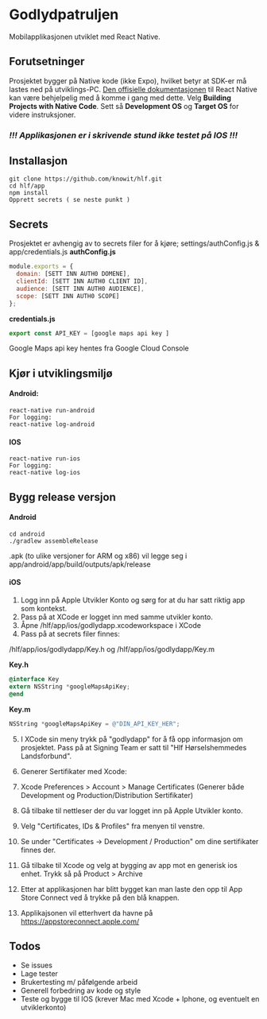 # Godlydpatruljen
Mobilapplikasjonen utviklet med React Native. 

## Forutsetninger 
Prosjektet bygger på Native kode (ikke Expo), hvilket betyr at SDK-er må lastes ned på utviklings-PC.
[Den offisielle dokumentasjonen](https://facebook.github.io/react-native/docs/getting-started) til React Native kan være behjelpelig med å komme i gang med dette. Velg __Building Projects with Native Code__. Sett så __Development OS__ og __Target OS__ for videre instruksjoner.

### _!!! Applikasjonen er i skrivende stund ikke testet på IOS !!!_

## Installasjon 
``` 
git clone https://github.com/knowit/hlf.git
cd hlf/app
npm install 
Opprett secrets ( se neste punkt ) 
```

## Secrets
Prosjektet er avhengig av to secrets filer for å kjøre; settings/authConfig.js & app/credentials.js
__authConfig.js__
```javascript
module.exports = {
  domain: [SETT INN AUTH0 DOMENE],
  clientId: [SETT INN AUTH0 CLIENT ID],
  audience: [SETT INN AUTH0 AUDIENCE],
  scope: [SETT INN AUTH0 SCOPE]
};
``` 

__credentials.js__
```javascript
export const API_KEY = [google maps api key ]
```
Google Maps api key hentes fra Google Cloud Console

## Kjør i utviklingsmiljø
#### Android:
```
react-native run-android
For logging:
react-native log-android
```
#### IOS 
```
react-native run-ios
For logging:
react-native log-ios
```

## Bygg release versjon
#### Android
```
cd android
./gradlew assembleRelease
```
.apk (to ulike versjoner for ARM og x86) vil legge seg i app/android/app/build/outputs/apk/release

#### iOS

1. Logg inn på Apple Utvikler Konto og sørg for at du har satt riktig app som kontekst. 
2. Pass på at XCode er logget inn med samme utvikler konto. 
3. Åpne /hlf/app/ios/godlydapp.xcodeworkspace i XCode
4. Pass på at secrets filer finnes: 

/hlf/app/ios/godlydapp/Key.h og /hlf/app/ios/godlydapp/Key.m

__Key.h__
```objective-c
@interface Key
extern NSString *googleMapsApiKey;
@end
``` 
__Key.m__
```objective-c
NSString *googleMapsApiKey = @"DIN_API_KEY_HER";
``` 

5. I XCode sin meny trykk på "godlydapp" for å få opp informasjon om prosjektet. Pass på at Signing Team er satt til "Hlf Hørselshemmedes Landsforbund". 

6. Generer Sertifikater med Xcode: 
  1. Xcode Preferences > Account > Manage Certificates (Generer både Development og Production/Distribution Sertifikater) 
  2. Gå tilbake til nettleser der du var logget inn på Apple Utvikler konto. 
  3. Velg "Certificates, IDs & Profiles" fra menyen til venstre. 
  4. Se under "Certificates -> Development / Production" om dine sertifikater finnes der. 

7. Gå tilbake til Xcode og velg at bygging av app mot en generisk ios enhet. Trykk så på Product > Archive
8. Etter at applikasjonen har blitt bygget kan man laste den opp til App Store Connect ved å trykke på den blå knappen. 
9. Applikajsonen vil etterhvert da havne på https://appstoreconnect.apple.com/

## Todos
* Se issues
* Lage tester 
* Brukertesting m/ påfølgende arbeid
* Generell forbedring av kode og style
* Teste og bygge til IOS (krever Mac med Xcode + Iphone, og eventuelt en utviklerkonto)

